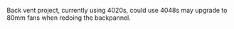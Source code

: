 Back vent project, currently using 4020s, could use 4048s
may upgrade to 80mm fans when redoing the backpannel.
